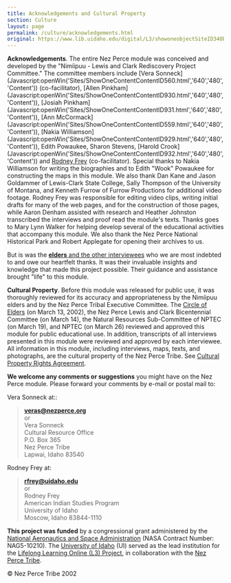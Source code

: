 ```yaml
---
title: Acknowledgements and Cultural Property
section: Culture
layout: page
permalink: /culture/acknowledgements.html
original: https://www.lib.uidaho.edu/digital/L3/showoneobjectSiteID34ObjectID568-2.html
---
```


**Acknowledgements**. The entire Nez Perce module was conceived and developed by the "Nimíipuu - Lewis and Clark Rediscovery Project Committee." The committee members include [Vera Sonneck](Javascript:openWin('Sites/ShowOneContentContentID560.html','640','480', 'Content')) (co-facilitator), [Allen Pinkham](Javascript:openWin('Sites/ShowOneContentContentID930.html','640','480', 'Content')), [Josiah Pinkham](Javascript:openWin('Sites/ShowOneContentContentID931.html','640','480', 'Content')), [Ann McCormack](Javascript:openWin('Sites/ShowOneContentContentID559.html','640','480', 'Content')), [Nakia Williamson](Javascript:openWin('Sites/ShowOneContentContentID929.html','640','480', 'Content')), Edith Powaukee, Sharon Stevens, [Harold Crook](Javascript:openWin('Sites/ShowOneContentContentID932.html','640','480', 'Content')) and [Rodney Frey](http://www.uidaho.edu/~rfrey) (co-facilitator). Special thanks to Nakia Williamson for writing the biographies and to Edith "Wook" Powaukee for constructing the maps in this module. We also thank Dan Kane and Jason Goldammer of Lewis-Clark State College, Sally Thompson of the University of Montana, and Kenneth Furrow of Furrow Productions for additional video footage. Rodney Frey was responsible for editing video clips, writing initial drafts for many of the web pages, and for the construction of those pages, while Aaron Denham assisted with research and Heather Johnston transcribed the interviews and proof read the module's texts. Thanks goes to Mary Lynn Walker for helping develop several of the educational activities that accompany this module. We also thank the Nez Perce National Historical Park and Robert Applegate for opening their archives to us.

But is was the [**elders** and the other interviewees](ShowOneObjectSiteID34ObjectID302.html) who we are most indebted to and owe our heartfelt thanks. It was their invaluable insights and knowledge that made this project possible. Their guidance and assistance brought "life" to this module.

**Cultural Property**. Before this module was released for public use, it was thoroughly reviewed for its accuracy and appropriateness by the Nimíipuu elders and by the Nez Perce Tribal Executive Committee. The [Circle of Elders](ShowOneObjectSiteID34ObjectID89.html) (on March 13, 2002), the Nez Perce Lewis and Clark Bicentennial Committee (on March 14), the Natural Resources Sub-Committee of NPTEC (on March 19), and NPTEC (on March 26) reviewed and approved this module for public educational use. In addition, transcripts of all interviews presented in this module were reviewed and approved by each interviewee. All information in this module, including interviews, maps, texts, and photographs, are the cultural property of the Nez Perce Tribe. See [Cultural Property Rights Agreement](ShowOneObjectSiteID34ObjectID303.html).

**We welcome any comments or suggestions** you might have on the Nez Perce module. Please forward your comments by e-mail or postal mail to:

Vera Sonneck at::

> [**veras@nezperce.org**](mailto:veras@nezperce.org)  
> or  
> Vera Sonneck  
> Cultural Resource Office  
> P.O. Box 365  
> Nez Perce Tribe  
> Lapwai, Idaho 83540

  
Rodney Frey at:

> [**rfrey@uidaho.edu**](mailto:rfrey@uidaho.edu)  
> or  
> Rodney Frey  
> American Indian Studies Program  
> University of Idaho  
> Moscow, Idaho 83844-1110

**This project was funded** by a congressional grant administered by the [National Aeronautics and Space Administration](http://www.nasa.gov/) (NASA Contract Number: NAG5-10210). The [University of Idaho](http://www.uidaho.edu/) (UI) served as the lead institution for the [Lifelong Learning Online (L3) Project](http://www.l3.ed.uidaho.edu/), in collaboration with the [Nez Perce Tribe](http://www.nezperce.org/).

© Nez Perce Tribe 2002